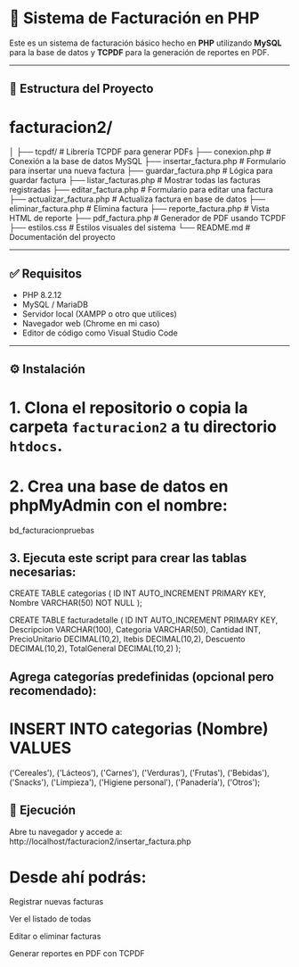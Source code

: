 # 🧾 Sistema de Facturación en PHP

Este es un sistema de facturación básico hecho en **PHP** utilizando **MySQL** para la base de datos y **TCPDF** para la generación de reportes en PDF.

---

## 📁 Estructura del Proyecto

# facturacion2/
│
├── tcpdf/ # Librería TCPDF para generar PDFs
├── conexion.php # Conexión a la base de datos MySQL
├── insertar_factura.php # Formulario para insertar una nueva factura
├── guardar_factura.php # Lógica para guardar factura
├── listar_facturas.php # Mostrar todas las facturas registradas
├── editar_factura.php # Formulario para editar una factura
├── actualizar_factura.php # Actualiza factura en base de datos
├── eliminar_factura.php # Elimina factura
├── reporte_factura.php # Vista HTML de reporte
├── pdf_factura.php # Generador de PDF usando TCPDF
├── estilos.css # Estilos visuales del sistema
└── README.md # Documentación del proyecto

---

## ✅ Requisitos

- PHP 8.2.12
- MySQL / MariaDB
- Servidor local (XAMPP o otro que utilices)
- Navegador web (Chrome en mi caso)
- Editor de código como Visual Studio Code 

---

## ⚙️ Instalación

# 1. Clona el repositorio o copia la carpeta `facturacion2` a tu directorio `htdocs`.

# 2. Crea una base de datos en phpMyAdmin con el nombre:

bd_facturacionpruebas

## 3. Ejecuta este script para crear las tablas necesarias:

CREATE TABLE categorias (
  ID INT AUTO_INCREMENT PRIMARY KEY,
  Nombre VARCHAR(50) NOT NULL
);

CREATE TABLE facturadetalle (
  ID INT AUTO_INCREMENT PRIMARY KEY,
  Descripcion VARCHAR(100),
  Categoria VARCHAR(50),
  Cantidad INT,
  PrecioUnitario DECIMAL(10,2),
  Itebis DECIMAL(10,2),
  Descuento DECIMAL(10,2),
  TotalGeneral DECIMAL(10,2)
);

## Agrega categorías predefinidas (opcional pero recomendado):


# INSERT INTO categorias (Nombre) VALUES
('Cereales'), ('Lácteos'), ('Carnes'), ('Verduras'), ('Frutas'),
('Bebidas'), ('Snacks'), ('Limpieza'), ('Higiene personal'),
('Panadería'), ('Otros');

## 🚀 Ejecución

Abre tu navegador y accede a:
http://localhost/facturacion2/insertar_factura.php

# Desde ahí podrás:

Registrar nuevas facturas

Ver el listado de todas

Editar o eliminar facturas

Generar reportes en PDF con TCPDF


